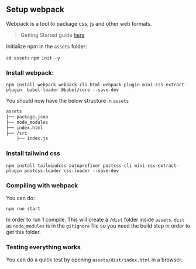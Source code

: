 ## Setup webpack

Webpack is a tool to package css, js and other web formats.

> Getting Started guide [here](https://webpack.js.org/guides/getting-started/?_sm_au_=iVVWt45wJPs7QM0jVsBFjK664v423)

Initialize npm in the `assets` folder:

`cd assets`
`npm init -y`

### Install webpack:

`npm install webpack webpack-cli html-webpack-plugin mini-css-extract-plugin  babel-loader @babel/core --save-dev`

You should now have the below structure in `assets`

```bash
assets
├── package.json
├── node_modules
├── index.html
├── /src
    ├── index.js
```

### Install tailwind css

`npm install tailwindcss autoprefixer postcss-cli mini-css-extract-plugin postcss-loader css-loader --save-dev`

### Compiling with webpack

You can do:

`npm run start`

In order to run 1 compile. This will create a `/dist` folder inside `assets`. `dist` as `node_modules` is in the `gitignore` file so you need the build step in order to get this folder.

### Testing everything works

You can do a quick test by opening `assets/dist/index.html` in a browser.
